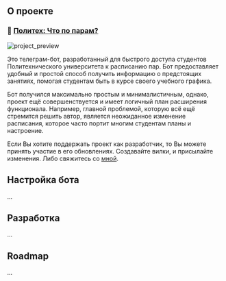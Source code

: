 ## О проекте
### 🌿 [Политех: Что по парам?](https://t.me/Polytech_sch_bot)
![project_preview](https://github.com/simonoffcc/Polytech-Schedule-tg-bot/tree/master/.github/pictures/pic1.jpg)

Это телеграм-бот, разработанный для быстрого доступа студентов Политехнического университета к расписанию пар. 
Бот предоставляет удобный и простой способ получить информацию о предстоящих занятиях, помогая студентам быть 
в курсе своего учебного графика.

Бот получился максимально простым и минималистичным, однако, проект ещё совершенствуется и имеет логичный план 
расширения функционала. Например, главной проблемой, которую всё ещё стремится решить автор, 
является неожиданное изменение расписания, которое часто портит многим студентам планы и настроение.

Если Вы хотите поддержать проект как разработчик, то Вы можете принять участие в его обновлениях. 
Создавайте вилки, и присылайте изменения. Либо свяжитесь со [мной](https://t.me/simonoffcc).


## Настройка бота

...

## Разработка

...

## Roadmap

...